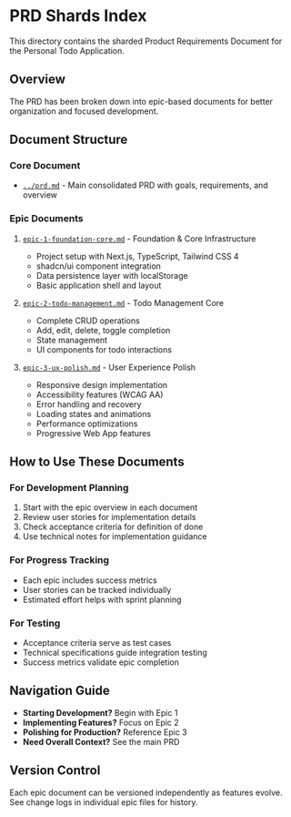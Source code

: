 # PRD Shards Index

This directory contains the sharded Product Requirements Document for the Personal Todo Application.

## Overview

The PRD has been broken down into epic-based documents for better organization and focused development.

## Document Structure

### Core Document

- [`../prd.md`](../prd.md) - Main consolidated PRD with goals, requirements, and overview

### Epic Documents

1. [`epic-1-foundation-core.md`](./epic-1-foundation-core.md) - Foundation & Core Infrastructure
   - Project setup with Next.js, TypeScript, Tailwind CSS 4
   - shadcn/ui component integration
   - Data persistence layer with localStorage
   - Basic application shell and layout

2. [`epic-2-todo-management.md`](./epic-2-todo-management.md) - Todo Management Core
   - Complete CRUD operations
   - Add, edit, delete, toggle completion
   - State management
   - UI components for todo interactions

3. [`epic-3-ux-polish.md`](./epic-3-ux-polish.md) - User Experience Polish
   - Responsive design implementation
   - Accessibility features (WCAG AA)
   - Error handling and recovery
   - Loading states and animations
   - Performance optimizations
   - Progressive Web App features

## How to Use These Documents

### For Development Planning

1. Start with the epic overview in each document
2. Review user stories for implementation details
3. Check acceptance criteria for definition of done
4. Use technical notes for implementation guidance

### For Progress Tracking

- Each epic includes success metrics
- User stories can be tracked individually
- Estimated effort helps with sprint planning

### For Testing

- Acceptance criteria serve as test cases
- Technical specifications guide integration testing
- Success metrics validate epic completion

## Navigation Guide

- **Starting Development?** Begin with Epic 1
- **Implementing Features?** Focus on Epic 2
- **Polishing for Production?** Reference Epic 3
- **Need Overall Context?** See the main PRD

## Version Control

Each epic document can be versioned independently as features evolve. See change logs in individual epic files for history.
